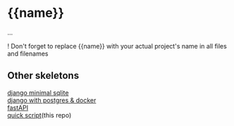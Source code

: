 # {{name}}

...

! Don't forget to replace {{name}} with your actual project's name in all files and filenames


## Other skeletons

[django minimal sqlite](https://github.com/oryon-dominik/skeleton-django-sqlite-minimal)  
[django with postgres & docker](https://github.com/oryon-dominik/skeleton-django-postgres-docker)  
[fastAPI](https://github.com/oryon-dominik/skeleton-fastapi)  
[quick script](https://github.com/oryon-dominik/skeleton-scripts)(this repo)  
